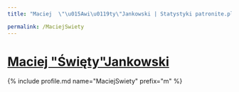 ```yaml
---
title: "Maciej  \"\u015Awi\u0119ty\"Jankowski | Statystyki patronite.pl | Patromierz"

permalink: /MaciejSwiety
---
```


# [Maciej  "Święty"Jankowski](https://patronite.pl/MaciejSwiety)

{% include profile.md name="MaciejSwiety" prefix="m" %}
